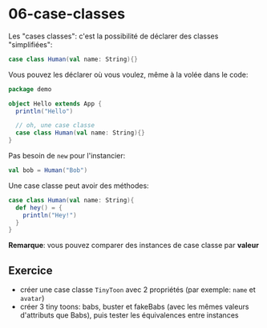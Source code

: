 # 06-case-classes

Les "cases classes": c'est la possibilité de déclarer des classes "simplifiées":

```scala
case class Human(val name: String){}
```

Vous pouvez les déclarer où vous voulez, même à la volée dans le code:

```scala
package demo

object Hello extends App {
  println("Hello")

  // oh, une case classe
  case class Human(val name: String){}
}
```

Pas besoin de `new` pour l'instancier:

```scala
val bob = Human("Bob")
```

Une case classe peut avoir des méthodes:

```scala
case class Human(val name: String){
  def hey() = {
    println("Hey!")
  }
}
```

**Remarque**: vous pouvez comparer des instances de case classe par **valeur**

## Exercice

- créer une case classe `TinyToon` avec 2 propriétés (par exemple: `name` et `avatar`)
- créer 3 tiny toons: babs, buster et fakeBabs (avec les mêmes valeurs d'attributs que Babs), puis tester les équivalences entre instances
